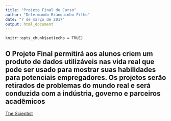 ```yaml
---
title: "Projeto Final de Curso"
author: "Delermando Branquinho Filho"
date: "7 de março de 2017"
output: html_document
---
```


```{r setup, include=FALSE}
knitr::opts_chunk$set(echo = TRUE)
```

O Projeto Final permitirá aos alunos criem um produto de dados utilizáveis nas vida real que pode ser usado para mostrar suas habilidades para potenciais empregadores. Os projetos serão retirados de problemas do mundo real e será conduzida com a indústria, governo e parceiros acadêmicos
--

[The Scientist](http://www.thescientist.com.br)
